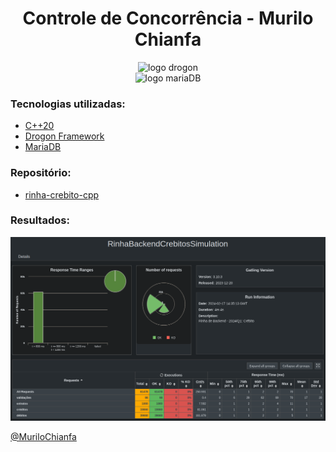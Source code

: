 <h1 align="center">Controle de Concorrência - Murilo Chianfa</h1>

<div align="center">
<img src="https://github.com/an-tao/drogon/wiki/images/drogon-white17.jpg" alt="logo drogon" width="550" height="auto">
<br />
<img src="https://upload.wikimedia.org/wikipedia/commons/6/68/Mariadb-seal-browntext.svg" alt="logo mariaDB" width="350" height="auto">
</div>

### Tecnologias utilizadas:
- [C++20](https://en.cppreference.com/w/cpp/20)
- [Drogon Framework](https://github.com/drogonframework/drogon)
- [MariaDB](https://mariadb.org/)

### Repositório:
- [rinha-crebito-cpp](https://github.com/MuriloChianfa/rinha-crebito-cpp)

### Resultados:

![Resultado](run.png)

[@MuriloChianfa](https://github.com/MuriloChianfa)
